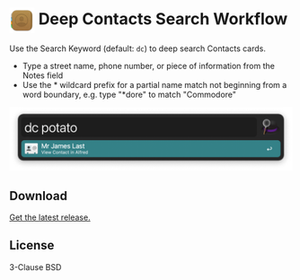 # <img src='Workflow/icon.png' width='45' align='center' alt='icon'> Deep Contacts Search Workflow

Use the Search Keyword (default: `dc`) to deep search Contacts cards.

- Type a street name, phone number, or piece of information from the Notes field
- Use the * wildcard prefix for a partial name match not beginning from a word boundary, e.g. type "*dore" to match "Commodore"

![Deep Contacts](/Resources/deep-contacts-search.png)

## Download

[Get the latest release.](https://github.com/alfredapp/deep-contacts-search-workflow/releases/latest/download/Deep.Contacts.Search.alfredworkflow)

## License

3-Clause BSD

